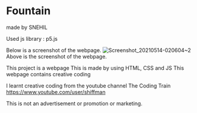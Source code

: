 # Fountain

made by SNEHIL

Used js library : p5.js

Below is a screenshot of the webpage.
![Screenshot_20210514-020604~2](https://user-images.githubusercontent.com/60319475/118185593-56212080-b45a-11eb-925c-4b9609f6b154.png)
Above is the screenshot of the webpage.

This project is a webpage
This is made by using HTML, CSS and JS
This webpage contains creative coding

I learnt creative coding from the youtube channel 
The Coding Train
https://www.youtube.com/user/shiffman

This is not an advertisement or promotion or marketing.
